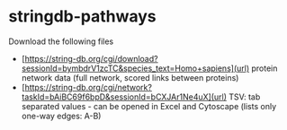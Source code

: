 # stringdb-pathways

Download the following files
- [https://string-db.org/cgi/download?sessionId=bymbdrV1zcTC&species_text=Homo+sapiens](url) protein network data (full network, scored links between proteins)
- [https://string-db.org/cgi/network?taskId=bAiBC69f6bpD&sessionId=bCXJAr1Ne4uX](url) 	TSV: tab separated values - can be opened in Excel and Cytoscape (lists only one-way edges: A-B)
